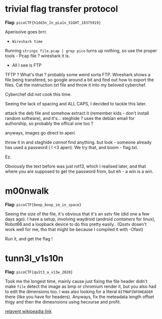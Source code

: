 # trivial flag transfer protocol

**Flag:** `picoCTF{h1dd3n_1n_pLa1n_51GHT_18375919}`

Aperisolve goes brrr.

- ``Wireshark time``

Running ``strings file.pcap | grep pico`` turns up nothing, so use the proper tools -
Pcap file ? wireshark it is.

- All I see is FTP

TFTP ? What's that ? probably some weird sorta FTP. Wireshark shows a file being transfered, so google around a bit and find out how to export the files.
Cat the instruction.txt file and throw it into my beloved cyberchef.

Cyberchef did _not_ cook this time.

Seeing the lack of spacing and ALL CAPS, I decided to tackle this later.

attack the deb file and somehow extract it (remember kids - don't install random software),
and it's... steghide ? uses the debian email for authorship, so  probably the offical one too ?

anyways, images go direct to aperi.

throw it in and steghide _cannot_ find anything. but look - someone already has used a password ( I <3 aperi).
We try that, and boom - flag.txt.

Ez.

Obviously the text before was just rot13, which I realised later, and that where you are supposed to get the password from, but eh - a win is a win.

# m00nwalk

**Flag:** `picoCTF{beep_boop_im_in_space}`

Seeing the size of the file, it's obvious that it's an sstv file (did one a few days ago). I have a setup, involving waydroid
(android _containers_ for linux), Robot66 and a loopback device to do this pretty easily..
(Qsstv dosen't work well for me, tho that might be because I compiled it with -Ofast)

Run it, and get the flag !

# tunn3l_v1s10n

**Flag:** `picoCTF{qu1t3_a_v13w_2020}`

Took me the longest time, mainly cause just fixing the file header didn't make `file` detect the image as bmp or chromium render it, but
you also had to edit the dimensions too. I was also looking for a literal `BITMAPINFOHEADER` there (like you have for headers). Anyways,
fix the meteadata length offset thigy and then the dimesnsions using hecxurse and profit.

[relavent wikipeadia link](https://en.wikipedia.org/wiki/BMP_file_format)
